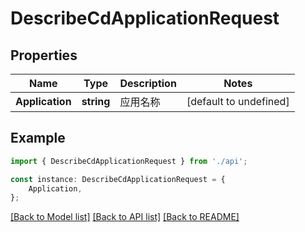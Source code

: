 # DescribeCdApplicationRequest


## Properties

Name | Type | Description | Notes
------------ | ------------- | ------------- | -------------
**Application** | **string** | 应用名称 | [default to undefined]

## Example

```typescript
import { DescribeCdApplicationRequest } from './api';

const instance: DescribeCdApplicationRequest = {
    Application,
};
```

[[Back to Model list]](../README.md#documentation-for-models) [[Back to API list]](../README.md#documentation-for-api-endpoints) [[Back to README]](../README.md)
